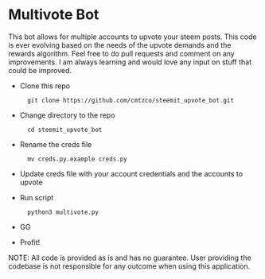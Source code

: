 # Multivote Bot
This bot allows for multiple accounts to upvote your steem posts.  This code is ever evolving based on the needs of the upvote demands and the rewards algorithm.  Feel free to do pull requests and comment on any improvements.  I am always learning and would love any input on stuff that could be improved. 

- Clone this repo

        git clone https://github.com/cmtzco/steemit_upvote_bot.git

- Change directory to the repo

        cd steemit_upvote_bot

- Rename the creds file

        mv creds.py.example creds.py

- Update creds file with your account credentials and the accounts to upvote

- Run script

        python3 multivote.py

- GG

- Profit!


NOTE: All code is provided as is and has no guarantee.  User providing the codebase is not responsible for any outcome when using this application. 
